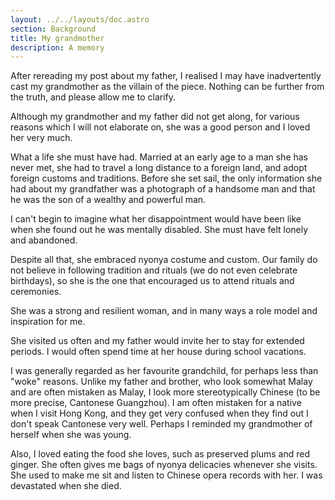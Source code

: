 ```yaml
---
layout: ../../layouts/doc.astro
section: Background
title: My grandmother
description: A memory
---
```


After rereading my post about my father, I realised I may have inadvertently cast my grandmother as the villain of the piece. Nothing can be further from the truth, and please allow me to clarify.

Although my grandmother and my father did not get along, for various reasons which I will not elaborate on, she was a good person and I loved her very much.

What a life she must have had. Married at an early age to a man she has never met, she had to travel a long distance to a foreign land, and adopt foreign customs and traditions. Before she set sail, the only information she had about my grandfather was a photograph of a handsome man and that he was the son of a wealthy and powerful man.

I can't begin to imagine what her disappointment would have been like when she found out he was mentally disabled. She must have felt lonely and abandoned.

Despite all that, she embraced nyonya costume and custom. Our family do not believe in following tradition and rituals (we do not even celebrate birthdays), so she is the one that encouraged us to attend rituals and ceremonies.

She was a strong and resilient woman, and in many ways a role model and inspiration for me.

She visited us often and my father would invite her to stay for extended periods. I would often spend time at her house during school vacations.

I was generally regarded as her favourite grandchild, for perhaps less than "woke" reasons. Unlike my father and brother, who look somewhat Malay and are often mistaken as Malay, I look more stereotypically Chinese (to be more precise, Cantonese Guangzhou). I am often mistaken for a native when I visit Hong Kong, and they get very confused when they find out I don't speak Cantonese very well. Perhaps I reminded my grandmother of herself when she was young.

Also, I loved eating the food she loves, such as preserved plums and red ginger. She often gives me bags of nyonya delicacies whenever she visits. She used to make me sit and listen to Chinese opera records with her. I was devastated when she died.

